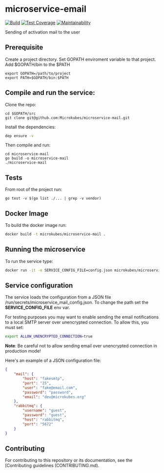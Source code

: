 # microservice-email

[![Build](https://travis-ci.com/Microkubes/microservice-mail.svg?token=CxRhMM58BLTPkR2pgxqw&branch=master)](https://travis-ci.com/Microkubes/microservice-mail)
[![Test Coverage](https://api.codeclimate.com/v1/badges/9cee97cb8b85f66c7185/test_coverage)](https://codeclimate.com/repos/5a01ff2cf1c05e02dd000014/test_coverage)
[![Maintainability](https://api.codeclimate.com/v1/badges/9cee97cb8b85f66c7185/maintainability)](https://codeclimate.com/repos/5a01ff2cf1c05e02dd000014/maintainability)

Sending of activation mail to the user

## Prerequisite
Create a project directory. Set GOPATH enviroment variable to that project. Add $GOPATH/bin to the $PATH
```
export GOPATH=/path/to/project
export PATH=$GOPATH/bin:$PATH
```

## Compile and run the service:
Clone the repo:
```
cd $GOPATH/src
git clone git@github.com:Microkubes/microservice-mail.git
```

Install the dependencies:
```bash
dep ensure -v
```

Then compile and run:
```
cd microservice-mail
go build -o microservice-mail
./microservice-mail
```

## Tests
From root of the project run:
```
go test -v $(go list ./... | grep -v vendor)
```

## Docker Image
To build the docker image run:
```bash
docker build -t microkubes/microservice-mail .
```

## Running the microservice
To run the service type:
```bash
docker run -it -e SERVICE_CONFIG_FILE=config.json microkubes/microservice-mail
```

## Service configuration

The service loads the  configuration from a JSON file /run/secrets/microservice_mail_config.json. To change the path set the
**SERVICE_CONFIG_FILE** env var.

For testing purposes you may want to enable sending the email notifications to a local SMTP server over unencrypted connection.
To allow this, you must set:

```bash
export ALLOW_UNENCRYPTED_CONNECTION=true
```

**Note**: Be careful not to allow sending email over unencrypted connection in production mode!

Here's an example of a JSON configuration file:

```json
{
	"mail": {
		"host": "fakesmtp",
		"port": "25",
		"user": "fake@email.com",
		"password": "password",
		"email": "dev@microkubes.org"
	},
	"rabbitmq": {
		"username": "guest",
		"password": "guest",
		"host": "rabbitmq",
		"port": "5672"
	}
}
```

## Contributing

For contributing to this repository or its documentation, see the [Contributing guidelines (CONTRIBUTING.md).

